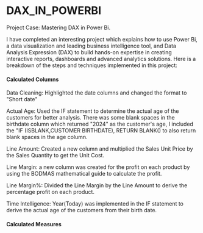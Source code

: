 # DAX_IN_POWERBI

Project Case: Mastering DAX in Power Bi.

I have completed an interesting project which explains how to use Power Bi, a data visualization and leading business intelligence tool, and Data Analysis Expression (DAX) to build hands-on expertise in creating interactive reports, dashboards and advanced analytics solutions.
Here is a breakdown of the steps and techniques implemented in this project:

#### Calculated Columns

Data Cleaning:
Highlighted the date columns and changed the format to "Short date"

Actual Age:
Used the IF statement to determine the actual age of the customers for better analysis.
There was some blank spaces in the birthdate column which returned "2024" as the customer's age, I included the "IF (ISBLANK,CUSTOMER BIRTHDATE), RETURN BLANK() to also return blank spaces in the age column.

Line Amount:
Created a new column and multiplied the Sales Unit Price by the Sales Quantity to get the Unit Cost.

Line Margin:
a new column was created for the profit on each product by using the BODMAS mathematical guide to calculate the profit.

Line Margin%:
Divided the Line Margin by the Line Amount to derive the percentage profit on each product.

Time Intelligence:
Year(Today) was implemented in the IF statement to derive the actual age of the customers from their birth date.

#### Calculated Measures
